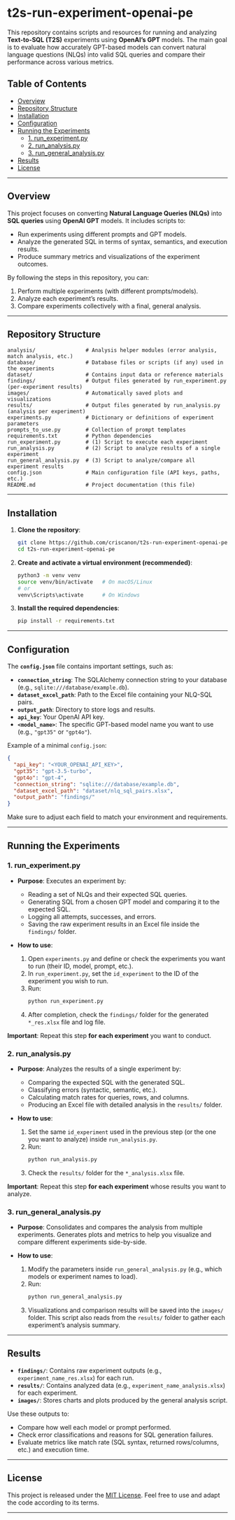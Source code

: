 # t2s-run-experiment-openai-pe

This repository contains scripts and resources for running and analyzing **Text-to-SQL (T2S)** experiments using **OpenAI’s GPT** models. The main goal is to evaluate how accurately GPT-based models can convert natural language questions (NLQs) into valid SQL queries and compare their performance across various metrics.

## Table of Contents
- [Overview](#overview)
- [Repository Structure](#repository-structure)
- [Installation](#installation)
- [Configuration](#configuration)
- [Running the Experiments](#running-the-experiments)
  - [1. run_experiment.py](#1-run_experimentpy)
  - [2. run_analysis.py](#2-run_analysispy)
  - [3. run_general_analysis.py](#3-run_general_analysispy)
- [Results](#results)
- [License](#license)

---

## Overview
This project focuses on converting **Natural Language Queries (NLQs)** into **SQL queries** using **OpenAI GPT** models. It includes scripts to:
- Run experiments using different prompts and GPT models.
- Analyze the generated SQL in terms of syntax, semantics, and execution results.
- Produce summary metrics and visualizations of the experiment outcomes.

By following the steps in this repository, you can:
1. Perform multiple experiments (with different prompts/models).
2. Analyze each experiment’s results.
3. Compare experiments collectively with a final, general analysis.

---

## Repository Structure
```
analysis/                # Analysis helper modules (error analysis, match analysis, etc.)
database/                # Database files or scripts (if any) used in the experiments
dataset/                 # Contains input data or reference materials
findings/                # Output files generated by run_experiment.py (per-experiment results)
images/                  # Automatically saved plots and visualizations
results/                 # Output files generated by run_analysis.py (analysis per experiment)
experiments.py           # Dictionary or definitions of experiment parameters
prompts_to_use.py        # Collection of prompt templates
requirements.txt         # Python dependencies
run_experiment.py        # (1) Script to execute each experiment
run_analysis.py          # (2) Script to analyze results of a single experiment
run_general_analysis.py  # (3) Script to analyze/compare all experiment results
config.json              # Main configuration file (API keys, paths, etc.)
README.md                # Project documentation (this file)
```

---

## Installation
1. **Clone the repository**:
   ```sh
   git clone https://github.com/criscanon/t2s-run-experiment-openai-pe.git
   cd t2s-run-experiment-openai-pe
   ```
2. **Create and activate a virtual environment (recommended)**:
   ```sh
   python3 -m venv venv
   source venv/bin/activate   # On macOS/Linux
   # or
   venv\Scripts\activate      # On Windows
   ```
3. **Install the required dependencies**:
   ```sh
   pip install -r requirements.txt
   ```

---

## Configuration
The **`config.json`** file contains important settings, such as:
- **`connection_string`**: The SQLAlchemy connection string to your database (e.g., `sqlite:///database/example.db`).
- **`dataset_excel_path`**: Path to the Excel file containing your NLQ-SQL pairs.
- **`output_path`**: Directory to store logs and results.
- **`api_key`**: Your OpenAI API key.
- **`<model_name>`**: The specific GPT-based model name you want to use (e.g., `"gpt35"` or `"gpt4o"`).

Example of a minimal `config.json`:
```json
{
  "api_key": "<YOUR_OPENAI_API_KEY>",
  "gpt35": "gpt-3.5-turbo",
  "gpt4o": "gpt-4",
  "connection_string": "sqlite:///database/example.db",
  "dataset_excel_path": "dataset/nlq_sql_pairs.xlsx",
  "output_path": "findings/"
}
```
Make sure to adjust each field to match your environment and requirements.

---

## Running the Experiments

### 1. run_experiment.py
- **Purpose**: Executes an experiment by:
  - Reading a set of NLQs and their expected SQL queries.
  - Generating SQL from a chosen GPT model and comparing it to the expected SQL.
  - Logging all attempts, successes, and errors.
  - Saving the raw experiment results in an Excel file inside the `findings/` folder.

- **How to use**:
  1. Open `experiments.py` and define or check the experiments you want to run (their ID, model, prompt, etc.).
  2. In `run_experiment.py`, set the `id_experiment` to the ID of the experiment you wish to run.
  3. Run:
     ```sh
     python run_experiment.py
     ```
  4. After completion, check the `findings/` folder for the generated `*_res.xlsx` file and log file.

**Important**: Repeat this step **for each experiment** you want to conduct.

### 2. run_analysis.py
- **Purpose**: Analyzes the results of a single experiment by:
  - Comparing the expected SQL with the generated SQL.
  - Classifying errors (syntactic, semantic, etc.).
  - Calculating match rates for queries, rows, and columns.
  - Producing an Excel file with detailed analysis in the `results/` folder.

- **How to use**:
  1. Set the same `id_experiment` used in the previous step (or the one you want to analyze) inside `run_analysis.py`.
  2. Run:
     ```sh
     python run_analysis.py
     ```
  3. Check the `results/` folder for the `*_analysis.xlsx` file.

**Important**: Repeat this step **for each experiment** whose results you want to analyze.

### 3. run_general_analysis.py
- **Purpose**: Consolidates and compares the analysis from multiple experiments. Generates plots and metrics to help you visualize and compare different experiments side-by-side.

- **How to use**:
  1. Modify the parameters inside `run_general_analysis.py` (e.g., which models or experiment names to load).
  2. Run:
     ```sh
     python run_general_analysis.py
     ```
  3. Visualizations and comparison results will be saved into the `images/` folder. This script also reads from the `results/` folder to gather each experiment’s analysis summary.

---

## Results
- **`findings/`**: Contains raw experiment outputs (e.g., `experiment_name_res.xlsx`) for each run.
- **`results/`**: Contains analyzed data (e.g., `experiment_name_analysis.xlsx`) for each experiment.
- **`images/`**: Stores charts and plots produced by the general analysis script.

Use these outputs to:
- Compare how well each model or prompt performed.
- Check error classifications and reasons for SQL generation failures.
- Evaluate metrics like match rate (SQL syntax, returned rows/columns, etc.) and execution time.

---

## License
This project is released under the [MIT License](LICENSE). Feel free to use and adapt the code according to its terms.

---
